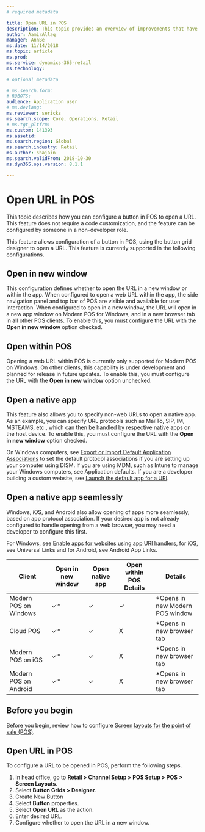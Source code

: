 ```yaml
---
# required metadata

title: Open URL in POS
description: This topic provides an overview of improvements that have been made to product and customer search functionality in Microsoft Dynamics 365 for Retail. 
author: AamirAllaq
manager: AnnBe
ms.date: 11/14/2018
ms.topic: article
ms.prod: 
ms.service: dynamics-365-retail
ms.technology: 

# optional metadata

# ms.search.form: 
# ROBOTS: 
audience: Application user
# ms.devlang: 
ms.reviewer: sericks
ms.search.scope: Core, Operations, Retail
# ms.tgt_pltfrm: 
ms.custom: 141393
ms.assetid: 
ms.search.region: Global
ms.search.industry: Retail
ms.author: shajain
ms.search.validFrom: 2018-10-30
ms.dyn365.ops.version: 8.1.1

---
```


# Open URL in POS

This topic describes how you can configure a button in POS to open a URL. This feature does not require a code customization, and the feature can be configured by someone in a non-developer role.

This feature allows configuration of a button in POS, using the button grid designer to open a URL. This feature is currently supported in the following configurations.

## Open in new window

This configuration defines whether to open the URL in a new window or within the app. When configured to open a web URL within the app, the side navigation panel and top bar of POS are visible and available for user interaction. When configured to open in a new window, the URL will open in a new app window on Modern POS for Windows, and in a new browser tab in all other POS clients. To enable this, you must configure the URL with the **Open in new window** option checked.

## Open within POS
Opening a web URL within POS is currently only supported for Modern POS on Windows. On other clients, this capability is under development and planned for release in future updates. To enable this, you must configure the URL with the **Open in new window** option unchecked.

## Open a native app
This feature also allows you to specify non-web URLs to open a native app. As an example, you can specify URL protocols such as MailTo, SIP, IM, MSTEAMS, etc., which can then be handled by respective native apps on the host device. To enable this, you must configure the URL with the **Open in new window** option checked. 

On Windows computers, see [Export or Import Default Application Associations](https://docs.microsoft.com/windows-hardware/manufacture/desktop/export-or-import-default-application-associations) to set the default protocol associations if you are setting up your computer using DISM. If you are using MDM, such as Intune to manage your Windows computers, see Application defaults. If you are a developer building a custom website, see [Launch the default app for a URI](https://docs.microsoft.com/windows/uwp/launch-resume/launch-default-app). 

## Open a native app seamlessly
Windows, iOS, and Android also allow opening of apps more seamlessly, based on app protocol association. If your desired app is not already configured to handle opening from a web browser, you may need a developer to configure this first.

For Windows, see [Enable apps for websites using app URI handlers](https://docs.microsoft.com/windows/uwp/launch-resume/web-to-app-linking), for iOS, see Universal Links and for Android, see Android App Links.  


|   Client                |Open in new window |Open native app | Open within POS	Details | Details                           |
|-------------------------|-------------------|----------------|--------------------------|-----------------------------------|
| Modern POS on Windows   | ✓*                |    ✓          |       ✓                  | *Opens in new Modern POS window   |
| Cloud POS               | ✓*                |    ✓          |       X                   |  *Opens in new browser tab       |
| Modern POS on iOS       | ✓*                |    ✓          |       X                  |  *Opens in new browser tab        |
| Modern POS on Android   | ✓*                |    ✓          |       X                  |  *Opens in new browser tab        |

## Before you begin
Before you begin, review how to configure [Screen layouts for the point of sale (POS)](pos-screen-layouts.md).

## Open URL in POS
To configure a URL to be opened in POS, perform the following steps.

1.	In head office, go to **Retail > Channel Setup > POS Setup > POS > Screen Layouts**.
2.	Select **Button Grids > Designer**.
3.	Create New Button
4.	Select **Button** properties.
5.	Select **Open URL** as the action.
6.	Enter desired URL.
7.	Configure whether to open the URL in a new window.
